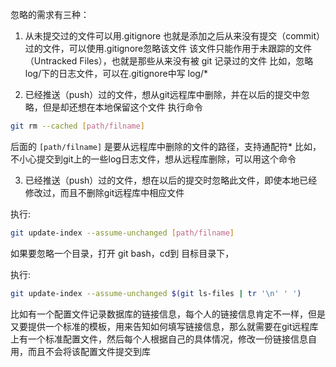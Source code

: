 忽略的需求有三种：
1. 从未提交过的文件可以用.gitignore 也就是添加之后从来没有提交（commit）过的文件，可以使用.gitignore忽略该文件 该文件只能作用于未跟踪的文件（Untracked Files），也就是那些从来没有被 git 记录过的文件 比如，忽略log/下的日志文件，可以在.gitignore中写 log/*

2. 已经推送（push）过的文件，想从git远程库中删除，并在以后的提交中忽略，但是却还想在本地保留这个文件 执行命令

```bash
git rm --cached [path/filname]
```

后面的 `[path/filname]` 是要从远程库中删除的文件的路径，支持通配符* 比如，不小心提交到git上的一些log日志文件，想从远程库删除，可以用这个命令

3. 已经推送（push）过的文件，想在以后的提交时忽略此文件，即使本地已经修改过，而且不删除git远程库中相应文件 

执行:
```bash
git update-index --assume-unchanged [path/filname]
```

如果要忽略一个目录，打开 git bash，cd到 目标目录下，

执行:
```bash
git update-index --assume-unchanged $(git ls-files | tr '\n' ' ') 
```

比如有一个配置文件记录数据库的链接信息，每个人的链接信息肯定不一样，但是又要提供一个标准的模板，用来告知如何填写链接信息，那么就需要在git远程库上有一个标准配置文件，然后每个人根据自己的具体情况，修改一份链接信息自用，而且不会将该配置文件提交到库